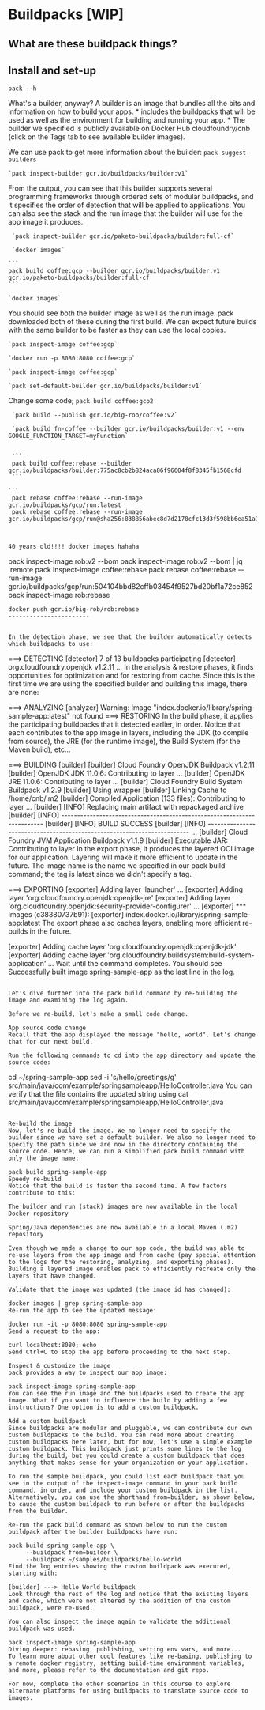 # Buildpacks [WIP]

## What are these buildpack things?




## Install and set-up

<link to install>

`pack --h`

What's a builder, anyway?
A builder is an image that bundles all the bits and information on how to build your apps. 
     * includes the buildpacks that will be used as well as the environment for building and running your app. 
     * The builder we specified is publicly available on Docker Hub cloudfoundry/cnb (click on the Tags tab to see available builder images).

We can use pack to get more information about the builder:
    `pack suggest-builders`

    `pack inspect-builder gcr.io/buildpacks/builder:v1`

From the output, you can see that this builder supports several programming frameworks through ordered sets of modular buildpacks, and it specifies the order of detection that will be applied to applications. You can also see the stack and the run image that the builder will use for the app image it produces.

     `pack inspect-builder gcr.io/paketo-buildpacks/builder:full-cf` 

     `docker images`

    ```
    pack build coffee:gcp --builder gcr.io/buildpacks/builder:v1
    gcr.io/paketo-buildpacks/builder:full-cf 
    ```

    `docker images`

You should see both the builder image as well as the run image. pack downloaded both of these during the first build. We can expect future builds with the same builder to be faster as they can use the local copies.

    `pack inspect-image coffee:gcp`

    `docker run -p 8080:8080 coffee:gcp`

    `pack inspect-image coffee:gcp`

    `pack set-default-builder gcr.io/buildpacks/builder:v1`

Change some code;
     `pack build coffee:gcp2`

     `pack build --publish gcr.io/big-rob/coffee:v2`

     `pack build fn-coffee --builder gcr.io/buildpacks/builder:v1 --env GOOGLE_FUNCTION_TARGET=myFunction`


     ```
     pack build coffee:rebase --builder gcr.io/buildpacks/builder:775ac8cb2b824aca86f96604f8f8345fb1568cfd
     ```

    ```
     pack rebase coffee:rebase --run-image gcr.io/buildpacks/gcp/run:latest  
     pack rebase coffee:rebase --run-image gcr.io/buildpacks/gcp/run@sha256:838856abec8d7d2178cfc13d3f598bb6ea51a9abc23784e3ee22a01d0966e32d  
```


40 years old!!!! docker images hahaha

```
pack inspect-image rob:v2 --bom
pack inspect-image rob:v2 --bom | jq .remote
pack inspect-image coffee:rebase
pack rebase coffee:rebase --run-image gcr.io/buildpacks/gcp/run:504104bbd82cffb03454f9527bd20bf1a72ce852
pack inspect-image rob:rebase
```
docker push gcr.io/big-rob/rob:rebase
-----------------------


In the detection phase, we see that the builder automatically detects which buildpacks to use:
```
===> DETECTING
[detector] 7 of 13 buildpacks participating
[detector] org.cloudfoundry.openjdk                   v1.2.11
...
In the analysis & restore phases, it finds opportunities for optimization and for restoring from cache. Since this is the first time we are using the specified builder and building this image, there are none:

===> ANALYZING
[analyzer] Warning: Image "index.docker.io/library/spring-sample-app:latest" not found
===> RESTORING
In the build phase, it applies the participating buildpacks that it detected earlier, in order. Notice that each contributes to the app image in layers, including the JDK (to compile from source), the JRE (for the runtime image), the Build System (for the Maven build), etc...

===> BUILDING
[builder]
[builder] Cloud Foundry OpenJDK Buildpack v1.2.11
[builder]   OpenJDK JDK 11.0.6: Contributing to layer
...
[builder]   OpenJDK JRE 11.0.6: Contributing to layer
...
[builder] Cloud Foundry Build System Buildpack v1.2.9
[builder]     Using wrapper
[builder]     Linking Cache to /home/cnb/.m2
[builder]   Compiled Application (133 files): Contributing to layer
...
[builder] [INFO] Replacing main artifact with repackaged archive
[builder] [INFO] ------------------------------------------------------------------------
[builder] [INFO] BUILD SUCCESS
[builder] [INFO] ------------------------------------------------------------------------
...
[builder] Cloud Foundry JVM Application Buildpack v1.1.9
[builder]   Executable JAR: Contributing to layer
In the export phase, it produces the layered OCI image for our application. Layering will make it more efficient to update in the future. The image name is the name we specified in our pack build command; the tag is latest since we didn't specify a tag.

===> EXPORTING
[exporter] Adding layer 'launcher'
...
[exporter] Adding layer 'org.cloudfoundry.openjdk:openjdk-jre'
[exporter] Adding layer 'org.cloudfoundry.openjdk:security-provider-configurer'
...
[exporter] *** Images (c38380737b91):
[exporter]       index.docker.io/library/spring-sample-app:latest
The export phase also caches layers, enabling more efficient re-builds in the future.

[exporter] Adding cache layer 'org.cloudfoundry.openjdk:openjdk-jdk'
[exporter] Adding cache layer 'org.cloudfoundry.buildsystem:build-system-application'
...
Wait until the command completes. You should see Successfully built image spring-sample-app as the last line in the log.
```

Let's dive further into the pack build command by re-building the image and examining the log again.

Before we re-build, let's make a small code change.

App source code change
Recall that the app displayed the message "hello, world". Let's change that for our next build.

Run the following commands to cd into the app directory and update the source code:
```
cd ~/spring-sample-app
sed -i 's/hello/greetings/g' src/main/java/com/example/springsampleapp/HelloController.java
You can verify that the file contains the updated string using cat src/main/java/com/example/springsampleapp/HelloController.java
```

Re-build the image
Now, let's re-build the image. We no longer need to specify the builder since we have set a default builder. We also no longer need to specify the path since we are now in the directory containing the source code. Hence, we can run a simplified pack build command with only the image name:

pack build spring-sample-app
Speedy re-build
Notice that the build is faster the second time. A few factors contribute to this:

The builder and run (stack) images are now available in the local Docker repository

Spring/Java dependencies are now available in a local Maven (.m2) repository

Even though we made a change to our app code, the build was able to re-use layers from the app image and from cache (pay special attention to the logs for the restoring, analyzing, and exporting phases). Building a layered image enables pack to efficiently recreate only the layers that have changed.

Validate that the image was updated (the image id has changed):

docker images | grep spring-sample-app
Re-run the app to see the updated message:

docker run -it -p 8080:8080 spring-sample-app
Send a request to the app:

curl localhost:8080; echo
Send Ctrl+C to stop the app before proceeding to the next step.

Inspect & customize the image
pack provides a way to inspect our app image:

pack inspect-image spring-sample-app
You can see the run image and the buildpacks used to create the app image. What if you want to influence the build by adding a few instructions? One option is to add a custom buildpack.

Add a custom buildpack
Since buildpacks are modular and pluggable, we can contribute our own custom buildpacks to the build. You can read more about creating custom buildpacks here later, but for now, let's use a simple example custom buildpack. This buildpack just prints some lines to the log during the build, but you could create a custom buildpack that does anything that makes sense for your organization or your application.

To run the sample buildpack, you could list each buildpack that you see in the output of the inspect-image command in your pack build command, in order, and include your custom buildpack in the list. Alternatively, you can use the shorthand from=builder, as shown below, to cause the custom buildpack to run before or after the buildpacks from the builder.

Re-run the pack build command as shown below to run the custom buildpack after the builder buildpacks have run:

pack build spring-sample-app \
     --buildpack from=builder \
     --buildpack ~/samples/buildpacks/hello-world
Find the log entries showing the custom buildpack was executed, starting with:

[builder] ---> Hello World buildpack
Look through the rest of the log and notice that the existing layers and cache, which were not altered by the addition of the custom buildpack, were re-used.

You can also inspect the image again to validate the additional buildpack was used.

pack inspect-image spring-sample-app
Diving deeper: rebasing, publishing, setting env vars, and more...
To learn more about other cool features like re-basing, publishing to a remote docker registry, setting build-time environment variables, and more, please refer to the documentation and git repo.

For now, complete the other scenarios in this course to explore alternate platforms for using buildpacks to translate source code to images.
